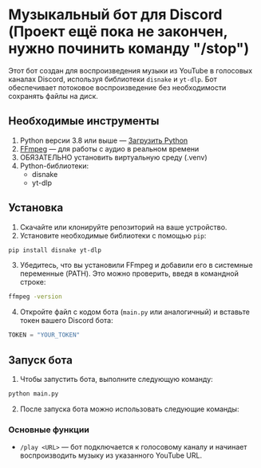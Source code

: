 # Музыкальный бот для Discord (Проект ещё пока не закончен, нужно починить команду "/stop")

Этот бот создан для воспроизведения музыки из YouTube в голосовых каналах Discord, используя библиотеки `disnake` и `yt-dlp`. Бот обеспечивает потоковое воспроизведение без необходимости сохранять файлы на диск.

## Необходимые инструменты

1. Python версии 3.8 или выше — [Загрузить Python](https://www.python.org/downloads/)
2. [FFmpeg](https://ffmpeg.org/download.html) — для работы с аудио в реальном времени
3. ОБЯЗАТЕЛЬНО установить виртуальную среду (.venv)
4. Python-библиотеки:
   - disnake
   - yt-dlp

## Установка

1. Скачайте или клонируйте репозиторий на ваше устройство.
2. Установите необходимые библиотеки с помощью `pip`:

```bash
pip install disnake yt-dlp
```

3. Убедитесь, что вы установили FFmpeg и добавили его в системные переменные (PATH). Это можно проверить, введя в командной строке:

```bash
ffmpeg -version
```

4. Откройте файл с кодом бота (`main.py` или аналогичный) и вставьте токен вашего Discord бота:

```python
TOKEN = "YOUR_TOKEN"
```

## Запуск бота

1. Чтобы запустить бота, выполните следующую команду:

```bash
python main.py
```

2. После запуска бота можно использовать следующие команды:

### Основные функции

- `/play <URL>` — бот подключается к голосовому каналу и начинает воспроизводить музыку из указанного YouTube URL. 
